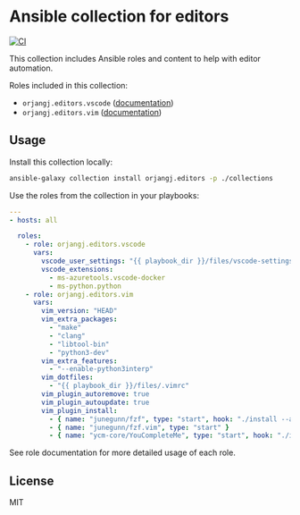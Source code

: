 # Ansible collection for editors

[![CI](https://github.com/orjangj/ansible-collection-editors/workflows/CI/badge.svg?event=push)](https://github.com/orjangj/ansible-collection-editors/actions?query=workflow%3ACI)

This collection includes Ansible roles and content to help with editor automation.

Roles included in this collection:

  - `orjangj.editors.vscode` ([documentation](https://github.com/orjangj/ansible-collection-editors/blob/master/roles/vscode/README.md))
  - `orjangj.editors.vim` ([documentation](https://github.com/orjangj/ansible-collection-editors/blob/master/roles/vim/README.md))

## Usage

Install this collection locally:

```bash
ansible-galaxy collection install orjangj.editors -p ./collections
```

Use the roles from the collection in your playbooks:

```yaml
---
- hosts: all

  roles:
    - role: orjangj.editors.vscode
      vars:
        vscode_user_settings: "{{ playbook_dir }}/files/vscode-settings.json"
        vscode_extensions:
          - ms-azuretools.vscode-docker
          - ms-python.python
    - role: orjangj.editors.vim
      vars:
        vim_version: "HEAD"
        vim_extra_packages:
          - "make"
          - "clang"
          - "libtool-bin"
          - "python3-dev"
        vim_extra_features:
          - "--enable-python3interp"
        vim_dotfiles:
          - "{{ playbook_dir }}/files/.vimrc"
        vim_plugin_autoremove: true
        vim_plugin_autoupdate: true
        vim_plugin_install:
          - { name: "junegunn/fzf", type: "start", hook: "./install --all" }
          - { name: "junegunn/fzf.vim", type: "start" }
          - { name: "ycm-core/YouCompleteMe", type: "start", hook: "./install.py" }
```

See role documentation for more detailed usage of each role.

## License

MIT

